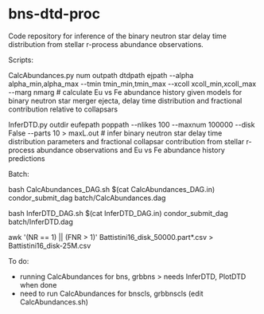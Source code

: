 # bns-dtd-proc
Code repository for inference of the binary neutron star delay time distribution from stellar r-process abundance observations.

Scripts:

CalcAbundances.py num outpath dtdpath ejpath --alpha alpha_min,alpha_max --tmin tmin_min,tmin_max --xcoll xcoll_min,xcoll_max --marg nmarg # calculate Eu vs Fe abundance history given models for binary neutron star merger ejecta, delay time distribution and fractional contribution relative to collapsars

InferDTD.py outdir eufepath poppath --nlikes 100 --maxnum 100000 --disk False --parts 10 > maxL.out # infer binary neutron star delay time distribution parameters and fractional collapsar contribution from stellar r-process abundance observations and Eu vs Fe abundance history predictions

Batch:

bash CalcAbundances_DAG.sh $(cat CalcAbundances_DAG.in)
condor_submit_dag batch/CalcAbundances.dag

bash InferDTD_DAG.sh $(cat InferDTD_DAG.in)
condor_submit_dag batch/InferDTD.dag

awk '(NR == 1) || (FNR > 1)' Battistini16_disk_50000.part*.csv > Battistini16_disk-25M.csv

To do:

* running CalcAbundances for bns, grbbns > needs InferDTD, PlotDTD when done
* need to run CalcAbundances for bnscls, grbbnscls (edit CalcAbundances.sh)